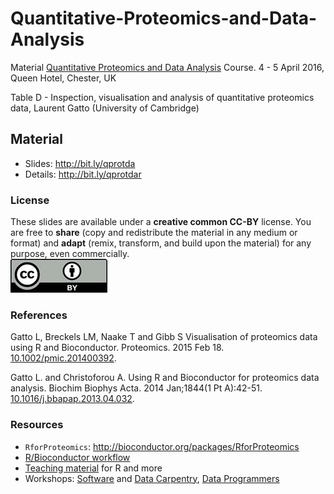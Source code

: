 # Quantitative-Proteomics-and-Data-Analysis

Material [Quantitative Proteomics and Data
Analysis](https://www.biochemistry.org/Events/tabid/379/View/Programme/MeetingNo/TD007/Default.aspx)
Course. 4 - 5 April 2016, Queen Hotel, Chester, UK

Table D - Inspection, visualisation and analysis of quantitative
proteomics data, Laurent Gatto (University of Cambridge)

## Material

* Slides: http://bit.ly/qprotda
* Details: http://bit.ly/qprotdar

### License

These slides are available under a **creative common CC-BY**
license. You are free to **share** (copy and redistribute the material
in any medium or format) and **adapt** (remix, transform, and build
upon the material) for any purpose, even commercially.   
![CC1](Figures/cc1.jpg)


### References

Gatto L, Breckels LM, Naake T and Gibb S Visualisation of proteomics
data using R and Bioconductor. Proteomics. 2015
Feb 18. [10.1002/pmic.201400392](http://www.ncbi.nlm.nih.gov/pubmed/25690415).


Gatto L. and Christoforou A. Using R and Bioconductor for proteomics
data analysis. Biochim Biophys Acta. 2014 Jan;1844(1 Pt
A):42-51. [10.1016/j.bbapap.2013.04.032](http://www.ncbi.nlm.nih.gov/pubmed/23692960).

### Resources

* `RforProteomics`: http://bioconductor.org/packages/RforProteomics
* [R/Bioconductor workflow](http://bioconductor.org/help/workflows/proteomics/)
* [Teaching material](http://lgatto.github.io/TeachingMaterial/) for
  R and more
* Workshops: [Software](http://software-carpentry.org/) and
  [Data Carpentry](http://www.datacarpentry.org/), 
  [Data Programmers](http://www.dataprogrammers.net/)

